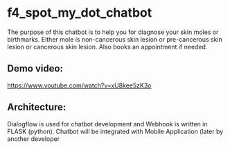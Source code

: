 # f4_spot_my_dot_chatbot
The purpose of this chatbot is to help you for diagnose your skin moles or birthmarks.
Either mole is non-cancerous skin lesion or pre-cancerous skin lesion or cancerous skin lesion.
Also books an appointment if needed.

## Demo video:
https://www.youtube.com/watch?v=xU8kee5zK3o

## Architecture:
Dialogflow is used for chatbot development and Webhook is written in FLASK (python).
Chatbot will be integrated with Mobile Application (later by another developer
